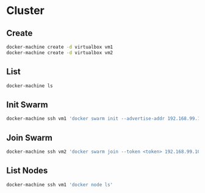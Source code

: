 # Cluster

## Create

```sh
docker-machine create -d virtualbox vm1
docker-machine create -d virtualbox vm2
```

## List

```sh
docker-machine ls
```

## Init Swarm

```sh
docker-machine ssh vm1 'docker swarm init --advertise-addr 192.168.99.100'
```

## Join Swarm

```sh
docker-machine ssh vm2 'docker swarm join --token <token> 192.168.99.100:2377'
```

## List Nodes

```sh
docker-machine ssh vm1 'docker node ls'
```
